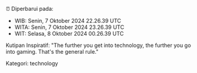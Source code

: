 ⏰ Diperbarui pada:
- WIB: Senin, 7 Oktober 2024 22.26.39 UTC
- WITA: Senin, 7 Oktober 2024 23.26.39 UTC
- WIT: Selasa, 8 Oktober 2024 00.26.39 UTC

Kutipan Inspiratif:
"The further you get into technology, the further you go into gaming. That's the general rule."


Kategori: technology

